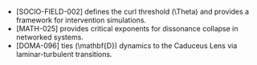 * [SOCIO-FIELD-002] defines the curl threshold (\Theta) and provides a framework for intervention simulations.
* [MATH-025] provides critical exponents for dissonance collapse in networked systems.
* [DOMA-096] ties (\mathbf{D}) dynamics to the Caduceus Lens via laminar-turbulent transitions.